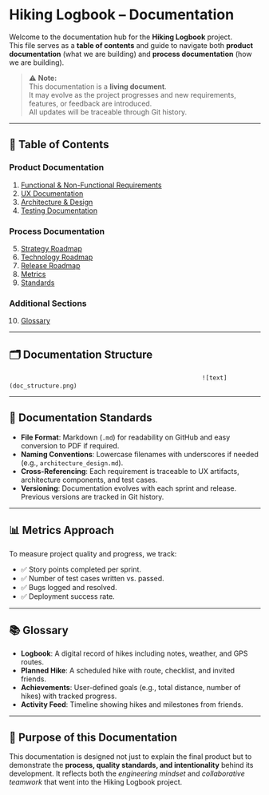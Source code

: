 # Hiking Logbook – Documentation

Welcome to the documentation hub for the **Hiking Logbook** project.  
This file serves as a **table of contents** and guide to navigate both **product documentation** (what we are building) and **process documentation** (how we are building).  

> ⚠️ **Note:**  
> This documentation is a **living document**.  
> It may evolve as the project progresses and new requirements, features, or feedback are introduced.  
> All updates will be traceable through Git history.


---

## 📖 Table of Contents

### Product Documentation
1. [Functional & Non-Functional Requirements](docs/product/requirements.md)
2. [UX Documentation](docs/product/ux.md)
3. [Architecture & Design](docs/product/architecture.md)
4. [Testing Documentation](docs/product/testing.md)

### Process Documentation
5. [Strategy Roadmap](docs/process/strategy.md)
6. [Technology Roadmap](docs/process/technology.md)
7. [Release Roadmap](docs/process/release.md)
8. [Metrics](docs/process/metrics.md)
9. [Standards](docs/process/standards.md)

### Additional Sections
10. [Glossary](docs/glossary.md)

---

## 🗂 Documentation Structure

                                                          ![text](doc_structure.png)  



---

## 📌 Documentation Standards

- **File Format**: Markdown (`.md`) for readability on GitHub and easy conversion to PDF if required.  
- **Naming Conventions**: Lowercase filenames with underscores if needed (e.g., `architecture_design.md`).  
- **Cross-Referencing**: Each requirement is traceable to UX artifacts, architecture components, and test cases.  
- **Versioning**: Documentation evolves with each sprint and release. Previous versions are tracked in Git history.  

---

## 📊 Metrics Approach

To measure project quality and progress, we track:
- ✅ Story points completed per sprint.  
- ✅ Number of test cases written vs. passed.  
- ✅ Bugs logged and resolved.  
- ✅ Deployment success rate.  

---

## 📚 Glossary

- **Logbook**: A digital record of hikes including notes, weather, and GPS routes.  
- **Planned Hike**: A scheduled hike with route, checklist, and invited friends.  
- **Achievements**: User-defined goals (e.g., total distance, number of hikes) with tracked progress.  
- **Activity Feed**: Timeline showing hikes and milestones from friends.  

---

## 🚀 Purpose of this Documentation

This documentation is designed not just to explain the final product but to demonstrate the **process, quality standards, and intentionality** behind its development. It reflects both the *engineering mindset* and *collaborative teamwork* that went into the Hiking Logbook project.


